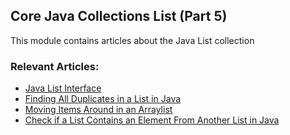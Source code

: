 ## Core Java Collections List (Part 5)

This module contains articles about the Java List collection

### Relevant Articles:
- [Java List Interface](https://www.baeldung.com/java-list-interface)
- [Finding All Duplicates in a List in Java](https://www.baeldung.com/java-list-find-duplicates)
- [Moving Items Around in an Arraylist](https://www.baeldung.com/java-arraylist-move-items)
- [Check if a List Contains an Element From Another List in Java](https://www.baeldung.com/java-check-elements-between-lists)
